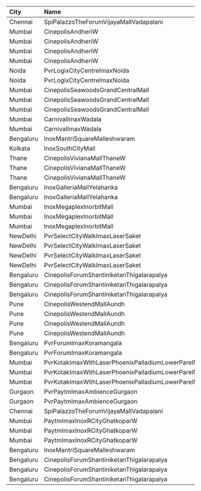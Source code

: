 | City      | Name                                                  | Language |  Time | Type            | Price | Capacity | Booked |
| :-------- | :---------------------------------------------------- | :------- | ----: | :-------------- | ----: | -------: | -----: |
| Chennai   | SpiPalazzoTheForumVijayaMallVadapalani                | English  | 11:40 | Imax            |  300₹ |      442 |    239 |
| Mumbai    | CinepolisAndheriW                                     | English  | 12:00 | Premium         |  100₹ |       73 |     40 |
| Mumbai    | CinepolisAndheriW                                     | English  | 12:00 | Vip             |  200₹ |       20 |     12 |
| Mumbai    | CinepolisAndheriW                                     | English  | 12:00 | Executive       |  100₹ |      125 |     64 |
| Mumbai    | CinepolisAndheriW                                     | English  | 12:00 | Normal          |   80₹ |       40 |     20 |
| Noida     | PvrLogixCityCentreImaxNoida                           | English  | 12:00 | 3DPrime         |  350₹ |      157 |      0 |
| Noida     | PvrLogixCityCentreImaxNoida                           | English  | 12:00 | 3DRecliner      |  640₹ |       10 |      0 |
| Mumbai    | CinepolisSeawoodsGrandCentralMall                     | English  | 12:30 | Normal          |  200₹ |       27 |      0 |
| Mumbai    | CinepolisSeawoodsGrandCentralMall                     | English  | 12:30 | Executive       |  200₹ |       51 |      5 |
| Mumbai    | CinepolisSeawoodsGrandCentralMall                     | English  | 12:30 | Premium         |  230₹ |       36 |      2 |
| Mumbai    | CarnivalImaxWadala                                    | English  | 12:30 | PlatinumOffline |  200₹ |      212 |    106 |
| Mumbai    | CarnivalImaxWadala                                    | English  | 12:30 | PremiumOffline  |  300₹ |       95 |     50 |
| Bengaluru | InoxMantriSquareMalleshwaram                          | English  | 15:05 | Club            |  300₹ |       52 |      0 |
| Kolkata   | InoxSouthCityMall                                     | English  | 15:05 | Silver          |  330₹ |      232 |      0 |
| Thane     | CinepolisVivianaMallThaneW                            | English  | 15:05 | Normal          |  200₹ |       39 |     23 |
| Thane     | CinepolisVivianaMallThaneW                            | English  | 15:05 | Executive       |  220₹ |      224 |    116 |
| Thane     | CinepolisVivianaMallThaneW                            | English  | 15:05 | Premium         |  240₹ |       57 |     33 |
| Bengaluru | InoxGalleriaMallYelahanka                             | English  | 15:10 | Club            |  370₹ |       23 |      0 |
| Bengaluru | InoxGalleriaMallYelahanka                             | English  | 15:10 | Executive       |  350₹ |       99 |      0 |
| Mumbai    | InoxMegaplexInorbitMall                               | English  | 15:15 | Executive       |  250₹ |       27 |      0 |
| Mumbai    | InoxMegaplexInorbitMall                               | English  | 15:15 | Premiere        |  250₹ |       71 |      0 |
| Mumbai    | InoxMegaplexInorbitMall                               | English  | 15:15 | Silver          |  250₹ |       50 |      0 |
| NewDelhi  | PvrSelectCityWalkImaxLaserSaket                       | English  | 15:15 | 3DLoungerNormal |  350₹ |        5 |      0 |
| NewDelhi  | PvrSelectCityWalkImaxLaserSaket                       | English  | 15:15 | 3DClassic       |  300₹ |       65 |      0 |
| NewDelhi  | PvrSelectCityWalkImaxLaserSaket                       | English  | 15:15 | 3DPrime         |  350₹ |       70 |      3 |
| NewDelhi  | PvrSelectCityWalkImaxLaserSaket                       | English  | 15:15 | 3DRecliner      |  550₹ |        9 |      1 |
| Bengaluru | CinepolisForumShantiniketanThigalarapalya             | English  | 15:35 | Premium         |  180₹ |       38 |      6 |
| Bengaluru | CinepolisForumShantiniketanThigalarapalya             | English  | 15:35 | Executive       |  180₹ |       63 |      2 |
| Bengaluru | CinepolisForumShantiniketanThigalarapalya             | English  | 15:35 | Normal          |  180₹ |       20 |      0 |
| Pune      | CinepolisWestendMallAundh                             | English  | 15:35 | Normal          |  180₹ |       20 |      0 |
| Pune      | CinepolisWestendMallAundh                             | English  | 15:35 | Executive       |  200₹ |       86 |      3 |
| Pune      | CinepolisWestendMallAundh                             | English  | 15:35 | Premium         |  220₹ |       25 |      2 |
| Pune      | CinepolisWestendMallAundh                             | English  | 15:35 | Vip             |  320₹ |        7 |      0 |
| Bengaluru | PvrForumImaxKoramangala                               | English  | 18:20 | Classic         |  200₹ |      105 |     10 |
| Bengaluru | PvrForumImaxKoramangala                               | English  | 18:20 | Prime           |  230₹ |       59 |      4 |
| Mumbai    | PvrKotakImaxWithLaserPhoenixPalladiumLowerParelMumbai | English  | 18:30 | 3DClassic       |  360₹ |       29 |      0 |
| Mumbai    | PvrKotakImaxWithLaserPhoenixPalladiumLowerParelMumbai | English  | 18:30 | 3DPrime         |  420₹ |      164 |      4 |
| Mumbai    | PvrKotakImaxWithLaserPhoenixPalladiumLowerParelMumbai | English  | 18:30 | 3DRecliner      |  720₹ |        8 |      0 |
| Gurgaon   | PvrPaytmImaxAmbienceGurgaon                           | English  | 18:35 | 3DClassicImax   |  350₹ |       86 |      0 |
| Gurgaon   | PvrPaytmImaxAmbienceGurgaon                           | English  | 18:35 | 3DPrimeImax     |  400₹ |       58 |      0 |
| Chennai   | SpiPalazzoTheForumVijayaMallVadapalani                | English  | 18:45 | Imax            |  300₹ |      221 |     28 |
| Mumbai    | PaytmImaxInoxRCityGhatkoparW                          | English  | 18:45 | Club            |  260₹ |       80 |      0 |
| Mumbai    | PaytmImaxInoxRCityGhatkoparW                          | English  | 18:45 | Executive       |  240₹ |        4 |      0 |
| Mumbai    | PaytmImaxInoxRCityGhatkoparW                          | English  | 18:45 | Royal           |  270₹ |       45 |      0 |
| Bengaluru | InoxMantriSquareMalleshwaram                          | English  | 21:50 | Club            |  300₹ |       58 |      0 |
| Bengaluru | CinepolisForumShantiniketanThigalarapalya             | English  | 21:50 | Premium         |  180₹ |       38 |     21 |
| Bengaluru | CinepolisForumShantiniketanThigalarapalya             | English  | 21:50 | Executive       |  180₹ |       63 |      4 |
| Bengaluru | CinepolisForumShantiniketanThigalarapalya             | English  | 21:50 | Normal          |  180₹ |       20 |      0 |
